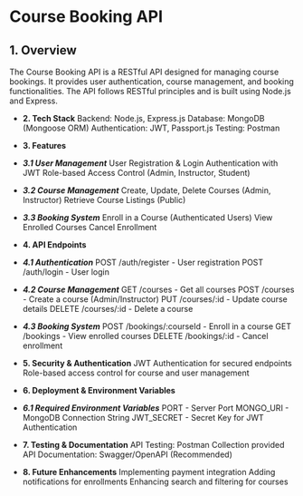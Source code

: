 # Course Booking API

## 1. Overview

The Course Booking API is a RESTful API designed for managing course bookings. It provides user authentication, course management, and booking functionalities. The API follows RESTful principles and is built using Node.js and Express.

- **2. Tech Stack**
 Backend: Node.js, Express.js
 Database: MongoDB (Mongoose ORM)
 Authentication: JWT, Passport.js
 Testing: Postman

- **3. Features**
- ***3.1 User Management***
	User Registration & Login
	Authentication with JWT
	Role-based Access Control (Admin, Instructor, Student)
- ***3.2 Course Management***
	Create, Update, Delete Courses (Admin, Instructor)
	Retrieve Course Listings (Public)
- ***3.3 Booking System***
	Enroll in a Course (Authenticated Users)
	View Enrolled Courses
	Cancel Enrollment
- **4. API Endpoints**
- ***4.1 Authentication***
	POST /auth/register - User registration
	POST /auth/login - User login
- ***4.2 Course Management***
	GET /courses - Get all courses
	POST /courses - Create a course (Admin/Instructor)
	PUT /courses/:id - Update course details
	DELETE /courses/:id - Delete a course
- ***4.3 Booking System***
	POST /bookings/:courseId - Enroll in a course
	GET /bookings - View enrolled courses
	DELETE /bookings/:id - Cancel enrollment
- **5. Security & Authentication**
	JWT Authentication for secured endpoints
	Role-based access control for course and user management
- **6. Deployment & Environment Variables**
- ***6.1 Required Environment Variables***
	PORT - Server Port
	MONGO_URI - MongoDB Connection String
	JWT_SECRET - Secret Key for JWT Authentication
- **7. Testing & Documentation**
	API Testing: Postman Collection provided
	API Documentation: Swagger/OpenAPI (Recommended)
- **8. Future Enhancements**
	Implementing payment integration
	Adding notifications for enrollments
	Enhancing search and filtering for courses